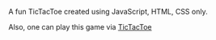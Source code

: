 A fun TicTacToe created using JavaScript, HTML, CSS only.

Also, one can play this game via [TicTacToe](https://tic-tac-toe-nine-plum-81.vercel.app/)
